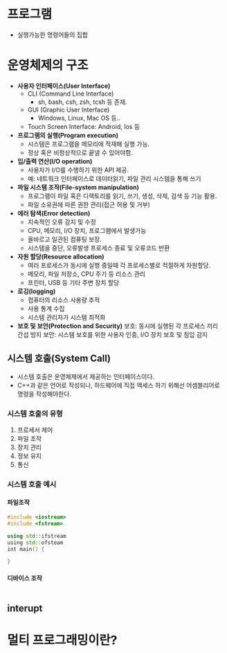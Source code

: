 # 프로그램
- 실행가능한 명령어들의 집합
# 운영체제의 구조
- **사용자 인터페이스(User Interface)**
  - CLI (Command Line Interface)
    - sh, bash, csh, zsh, tcsh 등 존재.
  - GUI (Graphic User Interface)
    - Windows, Linux, Mac OS 등..
  - Touch Screen Interface: Android, Ios 등 
- **프로그램의 실행(Program execution)**
  - 시스템은 프로그램을 메모리에 적재해 실행 가능.
  - 정상 혹은 비정상적으로 끝낼 수 있어야함.
- **입/출력 연산(I/O operation)**
  - 사용자가 I/O를 수행하기 위한 API 제공. 
  - 예: 네트워크 인터페이스로 데이터읽기, 파일 관리 시스템을 통해 쓰기
- **파일 시스템 조작(File-system manipulation)**
  - 프로그램이 파일 혹은 디렉토리를 읽기, 쓰기, 생성, 삭제, 검색 등 기능 활용.
  - 파일 소유권에 따른 권한 관리(접근 허용 및 거부)
- **에러 탐색(Error detection)**
  - 지속적인 오류 감지 및 수정
  - CPU, 메모리, I/O 장치, 프로그램에서 발생가능
  - 올바르고 일관된 컴퓨팅 보장.
  - 시스템을 중단, 오류발생 프로세스 종료 및 오류코드 반환 
- **자원 할당(Resource allocation)**
  - 여러 프로세스가 동시에 실행 중일때 각 프로세스별로 적절하게 자원할당.
  - 메모리, 파일 저장소, CPU 주기 등 리소스 관리
  - 프린터, USB 등 기타 주변 장치 할당
- **로깅(logging)**
  - 컴퓨터의 리소스 사용량 추적
  - 사용 통계 수집
  - 시스템 관리자가 시스템 최적화 
- **보호 및 보안(Protection and Security)**
  보호: 동시에 실행된 각 프로세스 끼리 간섭 방지 
  보안: 시스템 보호를 위한 사용자 인증, I/O 장치 보호 및 침입 감지

 
## 시스템 호출(System Call)

- 시스템 호출은 운영체제에서 제공하는 인터페이스이다.
- C++과 같은 언어로 작성되나, 하드웨어에 직접 엑세스 하기 위해선 어셈블리어로 명령을 작성해야한다.

### 시스템 호출의 유형
1. 프로세서 제어
2. 파일 조작
3. 장치 관리
4. 정보 유지
5. 통신

### 시스템 호출 예시

#### 파일조작
```cpp
#include <iostream>
#include <fstream>

using std::ifstream
using std::ofsteam
int main() {

}
```
#### 디바이스 조작
```cpp
```
## interupt 



# 멀티 프로그래밍이란?
